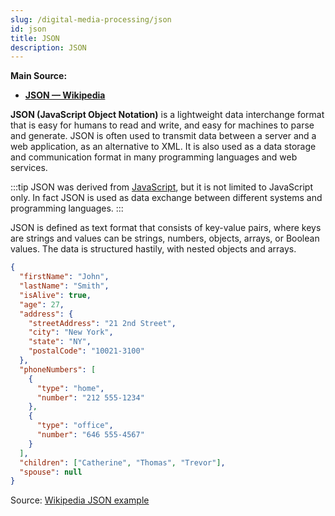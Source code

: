 ```yaml
---
slug: /digital-media-processing/json
id: json
title: JSON
description: JSON
---
```


**Main Source:**

- **[JSON — Wikipedia](https://en.wikipedia.org/wiki/JSON)**

**JSON (JavaScript Object Notation)** is a lightweight data interchange format that is easy for humans to read and write, and easy for machines to parse and generate. JSON is often used to transmit data between a server and a web application, as an alternative to XML. It is also used as a data storage and communication format in many programming languages and web services.

:::tip
JSON was derived from [JavaScript](/internet-and-web/javascript), but it is not limited to JavaScript only. In fact JSON is used as data exchange between different systems and programming languages.
:::

JSON is defined as text format that consists of key-value pairs, where keys are strings and values can be strings, numbers, objects, arrays, or Boolean values. The data is structured hastily, with nested objects and arrays.

```json
{
  "firstName": "John",
  "lastName": "Smith",
  "isAlive": true,
  "age": 27,
  "address": {
    "streetAddress": "21 2nd Street",
    "city": "New York",
    "state": "NY",
    "postalCode": "10021-3100"
  },
  "phoneNumbers": [
    {
      "type": "home",
      "number": "212 555-1234"
    },
    {
      "type": "office",
      "number": "646 555-4567"
    }
  ],
  "children": ["Catherine", "Thomas", "Trevor"],
  "spouse": null
}
```

Source: [Wikipedia JSON example](https://en.wikipedia.org/wiki/JSON#Syntax)
